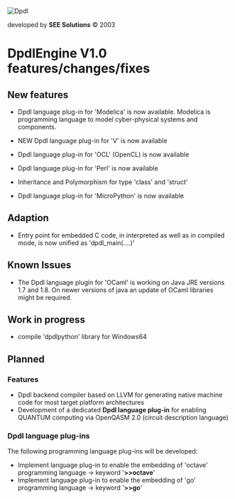 
![Dpdl](https://www.dpdl.io/images/dpdl-io.png)

developed by
**SEE Solutions**
&copy; 2003

# DpdlEngine V1.0 features/changes/fixes


## New features

* Dpdl language plug-in for 'Modelica' is now available. Modelica is programming language to model cyber-physical systems and components.
 
* NEW Dpdl language plug-in for 'V' is now available

* Dpdl language plug-in for 'OCL' (OpenCL) is now available

* Dpdl language plug-in for 'Perl' is now available

* Inheritance and Polymorphism for type 'class' and 'struct'

* Dpdl language plug-in for 'MicroPython' is now available


## Adaption

* Entry point for embedded C code, in interpreted as well as in compiled mode, is now unified as 'dpdl_main(....)'


## Known Issues

* The Dpdl language plugin for 'OCaml' is working on Java JRE versions 1.7 and 1.8. On newer versions of java an
update of OCaml libraries might be required.


## Work in progress

* compile 'dpdlpython' library for Windows64


## Planned

### Features

* Dpdl backend compiler based on LLVM for generating native machine code for most target platform architectures
* Development of a dedicated **Dpdl language plug-in** for enabling QUANTUM computing via OpenQASM 2.0 (circuit description language)


### Dpdl language plug-ins

The following programming language plug-ins will be developed:

* Implement language plug-in to enable the embedding of 'octave' programming language -> keyword '**>>octave**'
* Implement language plug-in to enable the embedding of 'go' programming language -> keyword '**>>go**'

